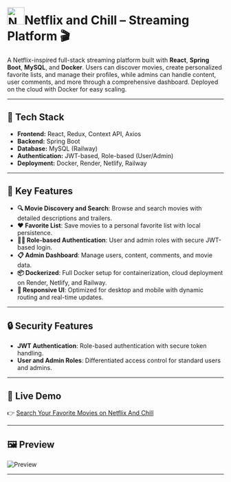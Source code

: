 # <img src="frontend/public/netflix.ico" alt="Netflix And Chill" width="40" height="40">Netflix and Chill – Streaming Platform 🎬

A Netflix-inspired full-stack streaming platform built with **React**, **Spring Boot**, **MySQL**, and **Docker**. Users can discover movies, create personalized favorite lists, and manage their profiles, while admins can handle content, user comments, and more through a comprehensive dashboard. Deployed on the cloud with Docker for easy scaling.

---

## 🚀 Tech Stack

- **Frontend:** React, Redux, Context API, Axios
- **Backend:** Spring Boot
- **Database:** MySQL (Railway)
- **Authentication:** JWT-based, Role-based (User/Admin)
- **Deployment:** Docker, Render, Netlify, Railway

---

## 🌟 Key Features

- **🔍 Movie Discovery and Search**: Browse and search movies with detailed descriptions and trailers.
- **❤️ Favorite List**: Save movies to a personal favorite list with local persistence.
- **🧑‍💻 Role-based Authentication**: User and admin roles with secure JWT-based login.
- **📋 Admin Dashboard**: Manage users, content, comments, and movie data.
- **📦 Dockerized**: Full Docker setup for containerization, cloud deployment on Render, Netlify, and Railway.
- **📱 Responsive UI**: Optimized for desktop and mobile with dynamic routing and real-time updates.

---

## 🔒 Security Features

- **JWT Authentication**: Role-based authentication with secure token handling.
- **User and Admin Roles**: Differentiated access control for standard users and admins.

---

## 🚀 Live Demo

👉 [Search Your Favorite Movies on Netflix And Chill](https://net-flix-clone-dahee-kim.netlify.app/)

---

## 🖼 Preview

![Preview](./netflix-gif.gif)

---
